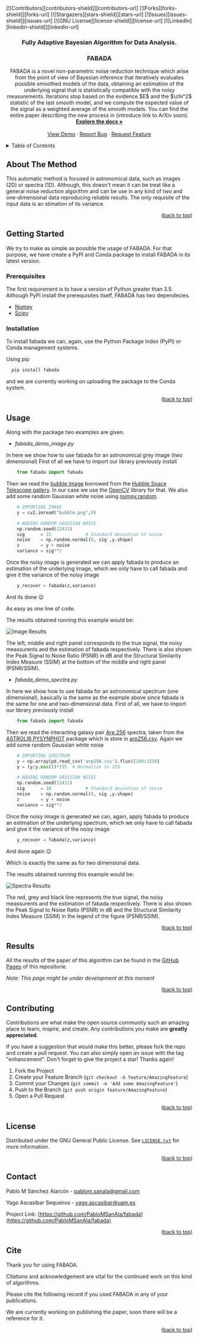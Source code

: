 <div id="top"></div>
[![Contributors][contributors-shield]][contributors-url] 
[![Forks][forks-shield]][forks-url]
[![Stargazers][stars-shield]][stars-url]
[![Issues][issues-shield]][issues-url] 
[![GNU License][license-shield]][license-url]
[![LinkedIn][linkedin-shield]][linkedin-url]



<!-- PROJECT LOGO 
<br />
<div align="center">
  <a href="https://github.com/PabloMSanAla/fabada">
    <img src="fabada-logo.svg" alt="Logo" width="80" height="80">
  </a> -->

<h3 align="center">Fully Adaptive Bayesian Algorithm for Data Analysis.</h3>
<h3 align="center">FABADA</h3>

  <p align="center">
    FABADA is a novel non-parametric noise reduction technique which arise from the point of view of Bayesian inference that iteratively evaluates possible smoothed models of the data, obtaining an estimation of the underlying signal that is statistically compatible with the noisy measurements.
    Iterations stop based on the evidence $E$ and the $\chi^2$ statistic of the last smooth model, and we compute the expected value of the signal as a weighted average of the smooth models.
    You can find the entire paper describing the new process in (introduce link to ArXiv soon).
    <br />
    <a href="https://github.com/PabloMSanAla/fabada"><strong>Explore the docs »</strong></a>
    <br />
    <br />
    <a href="https://github.com/PabloMSanAla/fabada">View Demo</a>
    ·
    <a href="https://github.com/PabloMSanAla/fabada/issues">Report Bug</a>
    ·
    <a href="https://github.com/PabloMSanAla/fabada/issues">Request Feature</a>
  </p>
</div>

<!-- TABLE OF CONTENTS -->
<details>
  <summary>Table of Contents</summary>
  <ol>
    <li>
      <a href="#about-the-project">About The Method</a>
    </li>
    <li>
      <a href="#getting-started">Getting Started</a>
      <ul>
        <li><a href="#prerequisites">Prerequisites</a></li>
        <li><a href="#installation">Installation</a></li>
      </ul>
    </li>
    <li><a href="#usage">Usage</a></li>
    <li><a href="#results">Results</a></li>
    <li><a href="#contributing">Contributing</a></li>
    <li><a href="#license">License</a></li>
    <li><a href="#contact">Contact</a></li>
    <li><a href="#cite">Cite</a></li>
    <!-- <li><a href="#acknowledgments">Acknowledgments</a></li> -->
  </ol>
</details>



<!-- ABOUT THE PROJECT -->
## About The Method

<!-- [![Product Name Screen Shot][product-screenshot]](https://example.com) -->

This automatic method is focused in astronomical data, such as images (2D) or spectra (1D). Although, this doesn't mean it can be treat like a general noise reduction algorithm and can be use in any kind of two and one-dimensional data reproducing reliable results. 
The only requisite of the input data is an stimation of its variance.

<p align="right">(<a href="#top">back to top</a>)</p>



<!-- GETTING STARTED -->
## Getting Started

We try to make as simple as possible the usage of FABADA. For that purpose, we have create a PyPI and Conda package to install FABADA in its latest version. 

### Prerequisites

The first requirement is to have a version of Python greater than 3.5.
Although PyPI install the prerequisites itself, FABADA has two dependecies. 

* [Numpy](https://numpy.org/)
* [Scipy](https://www.scipy.org/)


### Installation

To install fabada we can, again, use the Python Package Index (PyPI) or Conda management systems.

Using pip

```sh
  pip install fabada
```
  
and we are currently working on uploading the package to the Conda system. 


<p align="right">(<a href="#top">back to top</a>)</p>



<!-- USAGE EXAMPLES -->
## Usage

Along with the package two examples are given. 

* _fabada_demo_image.py_ 

In here we show how to use fabada for an astronomical grey image (two dimensional)
First of all we have to import our library previously install 

```python
    from fabada import fabada
```
Then we read the [bubble image](https://github.com/PabloMSanAla/fabada/blob/master/examples/bubble.png) borrowed from the [Hubble Space Telescope gallery](https://www.nasa.gov/mission_pages/hubble/multimedia/index.html). In our case we use the [OpenCV](https://pypi.org/project/opencv-python/) library for that. We also add some random Gaussian white noise using [numpy.random](https://numpy.org/doc/1.16/reference/routines.random.html).

```python
    # IMPORTING IMAGE
    y = cv2.imread("bubble.png",0)

    # ADDING RANDOM GAUSSIAN NOISE
    np.random.seed(12431)
    sig      = 15             # Standard deviation of noise
    noise    = np.random.normal(0, sig ,y.shape)
    z        = y + noise 
    variance = sig**2
```
Once the noisy image is generated we can apply fabada to produce an estimation of the underlying image, which we only have to call fabada and give it the variance of the noisy image

```python
    y_recover = fabada(z,variance)
```
And its done :wink:

As easy as one line of code. 

The results obtained running this example would be:

![Image Results][image_results]

The left, middle and right panel corresponds to the true signal, the noisy meassurents and the estimation of fabada respectively. There is also shown the Peak Signal to Noise Ratio (PSNR) in dB and the Structural Similarity Index Measure (SSIM) at the bottom of the middle and right panel (PSNR/SSIM).


* _fabada_demo_spectra.py_

In here we show how to use fabada for an astronomical spectrum (one dimensional), basically is the same as the example above since fabada is the same for one and two-dimensional data. 
First of all, we have to import our library previously install 

```python
    from fabada import fabada
```
Then we read the interacting galaxy pair [Arp 256](http://simbad.u-strasbg.fr/simbad/sim-basic?Ident=arp256&submit=SIMBAD+search) spectra, taken from the [ASTROLIB PYSYNPHOT](https://github.com/spacetelescope/pysynphot) package which is store in [arp256.csv](https://github.com/PabloMSanAla/fabada/blob/master/examples/arp256.csv). Again we  add some random Gaussian white noise 

```python
    # IMPORTING SPECTRUM
    y = np.array(pd.read_csv('arp256.csv').flux)[100:1530]
    y = (y/y.max())*255  # Normalize to 255

    # ADDING RANDOM GAUSSIAN NOISE
    np.random.seed(12431)
    sig      = 10             # Standard deviation of noise
    noise    = np.random.normal(0, sig ,y.shape)
    z        = y + noise 
    variance = sig**2
```
Once the noisy image is generated we can, again, apply fabada to produce an estimation of the underlying spectrum, which we only have to call fabada and give it the variance of the noisy image

```python
    y_recover = fabada(z,variance)
```
    
And done again :wink:

Which is exactly the same as for two dimensional data. 

The results obtained running this example would be:

![Spectra Results][spectra_results]

The red, grey and black line represents the true signal, the noisy meassurents and the estimation of fabada respectively. There is also shown the Peak Signal to Noise Ratio (PSNR) in dB and the Structural Similarity Index Measure (SSIM) in the legend of the figure (PSNR/SSIM).

<p align="right">(<a href="#top">back to top</a>)</p>



<!-- Results Paper -->
## Results

All the results of the paper of this algorithm can be found in the  [GitHub Pages](https://pablomsanala.github.io/fabada/) of this repositorie. 

_Note: This page might be under development at this moment_


<p align="right">(<a href="#top">back to top</a>)</p>



<!-- CONTRIBUTING -->
## Contributing

Contributions are what make the open source community such an amazing place to learn, inspire, and create. Any contributions you make are **greatly appreciated**.

If you have a suggestion that would make this better, please fork the repo and create a pull request. You can also simply open an issue with the tag "enhancement".
Don't forget to give the project a star! Thanks again!

1. Fork the Project
2. Create your Feature Branch (`git checkout -b feature/AmazingFeature`)
3. Commit your Changes (`git commit -m 'Add some AmazingFeature'`)
4. Push to the Branch (`git push origin feature/AmazingFeature`)
5. Open a Pull Request

<p align="right">(<a href="#top">back to top</a>)</p>



<!-- LICENSE -->
## License

Distributed under the GNU General Public License. See [`LICENSE.txt`](https://github.com/PabloMSanAla/fabada/blob/master/LICENSE) for more information.

<p align="right">(<a href="#top">back to top</a>)</p>



<!-- CONTACT -->
## Contact

Pablo M Sánchez Alarcón  - pablom.sanala@gmail.com

Yago Ascasibar Sequeiros - yago.ascasibar@uam.es

Project Link: [https://github.com/PabloMSanAla/fabada](https://github.com/PabloMSanAla/fabada)

<p align="right">(<a href="#top">back to top</a>)</p>

<!-- CITE -->
## Cite

Thank you for using FABADA.

Citations and acknowledgement are vital for the continued work on this kind of algorithms.

Please cite the following record if you used FABADA in any of your publications. 

We are currently working on publishing  the paper, soon there will be a reference for it. 

<p align="right">(<a href="#top">back to top</a>)</p>




<!-- ACKNOWLEDGMENTS 
## Acknowledgments

* []()
* []()
* []()

<p align="right">(<a href="#top">back to top</a>)</p> -->


<!-- MARKDOWN LINKS & IMAGES -->
<!-- https://www.markdownguide.org/basic-syntax/#reference-style-links -->
[contributors-shield]: https://img.shields.io/github/contributors/PabloMSanAla/fabada.svg?style=plastic&logo=appveyor
[contributors-url]: https://github.com/PabloMSanAla/fabada/graphs/contributors
[forks-shield]: https://img.shields.io/github/forks/PabloMSanAla/fabada.svg?style=plastic&logo=appveyor
[forks-url]: https://github.com/PabloMSanAla/fabada/network/members
[stars-shield]: https://img.shields.io/github/stars/PabloMSanAla/fabada.svg?style=plastic&logo=appveyor
[stars-url]: https://github.com/PabloMSanAla/fabada/stargazers
[issues-shield]: https://img.shields.io/github/issues/PabloMSanAla/fabada.svg?style=plastic&logo=appveyor
[issues-url]: https://github.com/PabloMSanAla/fabada/issues
[license-shield]: https://img.shields.io/github/license/PabloMSanAla/fabada.svg?style=plastic&logo=appveyor
[license-url]: https://github.com/PabloMSanAla/fabada/blob/master/LICENSE.txt
[linkedin-shield]: https://img.shields.io/badge/-LinkedIn-black.svg?style=plastic&logo=linkedin&colorB=555
[linkedin-url]: https://linkedin.com/in/linkedin_username
[image_results]: src/images/image_results.png
[spectra_results]: src/images/spectra_results.png



